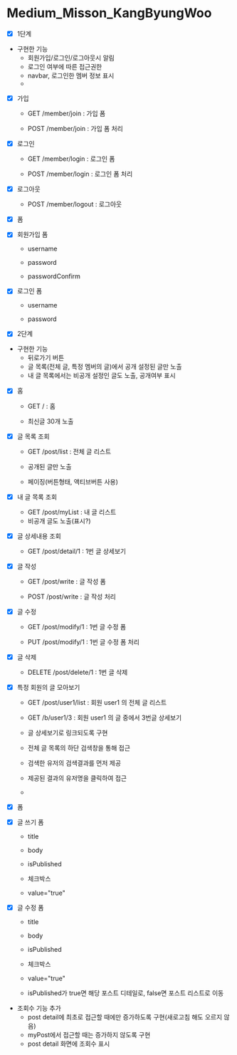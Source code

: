 # Medium_Misson_KangByungWoo
- [x] 1단계

- 구현한 기능
  - 회원가입/로그인/로그아웃시 알림
  - 로그인 여부에 따른 접근권한
  - navbar, 로그인한 멤버 정보 표시
  - 

- [x] 가입
    - GET /member/join : 가입 폼

    - POST /member/join : 가입 폼 처리

- [x] 로그인
    - GET /member/login : 로그인 폼

    - POST /member/login : 로그인 폼 처리

- [x] 로그아웃
    - POST /member/logout : 로그아웃

- [x] 폼
- [x] 회원가입 폼
    - username

    - password

    - passwordConfirm

- [x] 로그인 폼
    - username

    - password

- [x] 2단계
- 구현한 기능
  - 뒤로가기 버튼
  - 글 목록(전체 글, 특정 멤버의 글)에서 공개 설정된 글만 노출
  - 내 글 목록에서는 비공개 설정인 글도 노출, 공개여부 표시
  
- [x] 홈
    - GET / : 홈

    - 최신글 30개 노출

- [x] 글 목록 조회
    - GET /post/list : 전체 글 리스트

    - 공개된 글만 노출
    - 페이징(버튼형태, 액티브버튼 사용)
- [x] 내 글 목록 조회
    - GET /post/myList : 내 글 리스트
    - 비공개 글도 노출(표시?)

- [x] 글 상세내용 조회
    - GET /post/detail/1 : 1번 글 상세보기

- [x] 글 작성
    - GET /post/write : 글 작성 폼

    - POST /post/write : 글 작성 처리

- [x] 글 수정
    - GET /post/modify/1 : 1번 글 수정 폼

    - PUT /post/modify/1 : 1번 글 수정 폼 처리

- [x] 글 삭제
    - DELETE /post/delete/1 : 1번 글 삭제

- [x] 특정 회원의 글 모아보기
    - GET /post/user1/list : 회원 user1 의 전체 글 리스트

    - GET /b/user1/3 : 회원 user1 의 글 중에서 3번글 상세보기
    - 글 상세보기로 링크되도록 구현
    - 전체 글 목록의 하단 검색창을 통해 접근
    - 검색한 유저의 검색결과를 먼저 제공
    - 제공된 결과의 유저명을 클릭하여 접근
    - 
- [x] 폼
- [x] 글 쓰기 폼
    - title

    - body

    - isPublished

    - 체크박스

    - value="true"

- [x] 글 수정 폼
    - title

    - body

    - isPublished

    - 체크박스

    - value="true"
    - isPublished가 true면 해당 포스트 디테일로, false면 포스트 리스트로 이동

- 조회수 기능 추가
  - post detail에 최초로 접근할 때에만 증가하도록 구현(새로고침 해도 오르지 않음)
  - myPost에서 접근할 때는 증가하지 않도록 구현
  - post detail 화면에 조회수 표시
